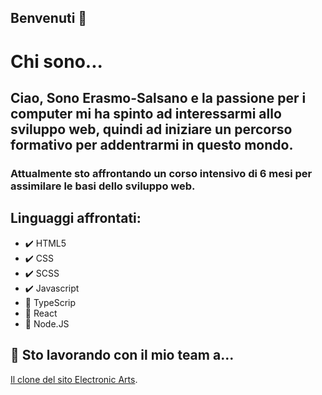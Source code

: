 ## Benvenuti 🙂

# Chi sono...
## Ciao, Sono Erasmo-Salsano e la passione per i computer mi ha spinto ad interessarmi allo sviluppo web, quindi ad iniziare un percorso formativo per addentrarmi in questo mondo.

### Attualmente sto affrontando un corso intensivo di 6 mesi per assimilare le basi dello sviluppo web.

## Linguaggi affrontati:
- 	:heavy_check_mark:  HTML5
- 	:heavy_check_mark:  CSS
- 	:heavy_check_mark:  SCSS
- 	:heavy_check_mark:  Javascript
- 	🚧  TypeScrip
- 	🚧  React
- 	🚧  Node.JS

##  🤝 Sto lavorando con il mio team a... 
 [Il clone del sito Electronic Arts](https://github.com/ErasmoSalsano/ea-clone.git).
